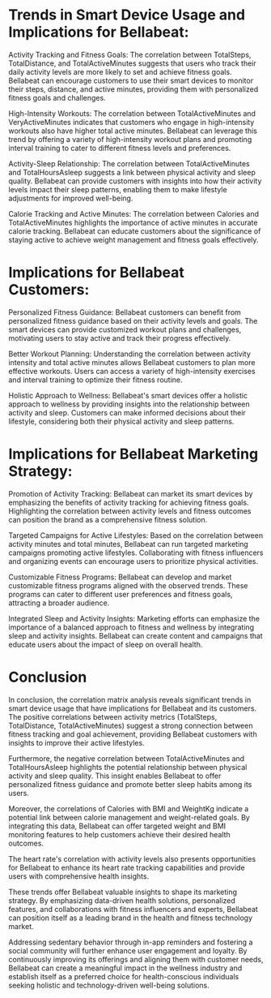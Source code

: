 # Trends in Smart Device Usage and Implications for Bellabeat:

Activity Tracking and Fitness Goals: The correlation between TotalSteps, TotalDistance, and TotalActiveMinutes suggests that users who track their daily activity levels are more likely to set and achieve fitness goals. Bellabeat can encourage customers to use their smart devices to monitor their steps, distance, and active minutes, providing them with personalized fitness goals and challenges.

High-Intensity Workouts: The correlation between TotalActiveMinutes and VeryActiveMinutes indicates that customers who engage in high-intensity workouts also have higher total active minutes. Bellabeat can leverage this trend by offering a variety of high-intensity workout plans and promoting interval training to cater to different fitness levels and preferences.

Activity-Sleep Relationship: The correlation between TotalActiveMinutes and TotalHoursAsleep suggests a link between physical activity and sleep quality. Bellabeat can provide customers with insights into how their activity levels impact their sleep patterns, enabling them to make lifestyle adjustments for improved well-being.

Calorie Tracking and Active Minutes: The correlation between Calories and TotalActiveMinutes highlights the importance of active minutes in accurate calorie tracking. Bellabeat can educate customers about the significance of staying active to achieve weight management and fitness goals effectively.


# Implications for Bellabeat Customers:

Personalized Fitness Guidance: Bellabeat customers can benefit from personalized fitness guidance based on their activity levels and goals. The smart devices can provide customized workout plans and challenges, motivating users to stay active and track their progress effectively.

Better Workout Planning: Understanding the correlation between activity intensity and total active minutes allows Bellabeat customers to plan more effective workouts. Users can access a variety of high-intensity exercises and interval training to optimize their fitness routine.

Holistic Approach to Wellness: Bellabeat's smart devices offer a holistic approach to wellness by providing insights into the relationship between activity and sleep. Customers can make informed decisions about their lifestyle, considering both their physical activity and sleep patterns.


# Implications for Bellabeat Marketing Strategy:

Promotion of Activity Tracking: Bellabeat can market its smart devices by emphasizing the benefits of activity tracking for achieving fitness goals. Highlighting the correlation between activity levels and fitness outcomes can position the brand as a comprehensive fitness solution.

Targeted Campaigns for Active Lifestyles: Based on the correlation between activity minutes and total minutes, Bellabeat can run targeted marketing campaigns promoting active lifestyles. Collaborating with fitness influencers and organizing events can encourage users to prioritize physical activities.

Customizable Fitness Programs: Bellabeat can develop and market customizable fitness programs aligned with the observed trends. These programs can cater to different user preferences and fitness goals, attracting a broader audience.

Integrated Sleep and Activity Insights: Marketing efforts can emphasize the importance of a balanced approach to fitness and wellness by integrating sleep and activity insights. Bellabeat can create content and campaigns that educate users about the impact of sleep on overall health.

# Conclusion

In conclusion, the correlation matrix analysis reveals significant trends in smart device usage that have implications for Bellabeat and its customers. The positive correlations between activity metrics (TotalSteps, TotalDistance, TotalActiveMinutes) suggest a strong connection between fitness tracking and goal achievement, providing Bellabeat customers with insights to improve their active lifestyles.

Furthermore, the negative correlation between TotalActiveMinutes and TotalHoursAsleep highlights the potential relationship between physical activity and sleep quality. This insight enables Bellabeat to offer personalized fitness guidance and promote better sleep habits among its users.

Moreover, the correlations of Calories with BMI and WeightKg indicate a potential link between calorie management and weight-related goals. By integrating this data, Bellabeat can offer targeted weight and BMI monitoring features to help customers achieve their desired health outcomes.

The heart rate's correlation with activity levels also presents opportunities for Bellabeat to enhance its heart rate tracking capabilities and provide users with comprehensive health insights.

These trends offer Bellabeat valuable insights to shape its marketing strategy. By emphasizing data-driven health solutions, personalized features, and collaborations with fitness influencers and experts, Bellabeat can position itself as a leading brand in the health and fitness technology market.

Addressing sedentary behavior through in-app reminders and fostering a social community will further enhance user engagement and loyalty. By continuously improving its offerings and aligning them with customer needs, Bellabeat can create a meaningful impact in the wellness industry and establish itself as a preferred choice for health-conscious individuals seeking holistic and technology-driven well-being solutions.
